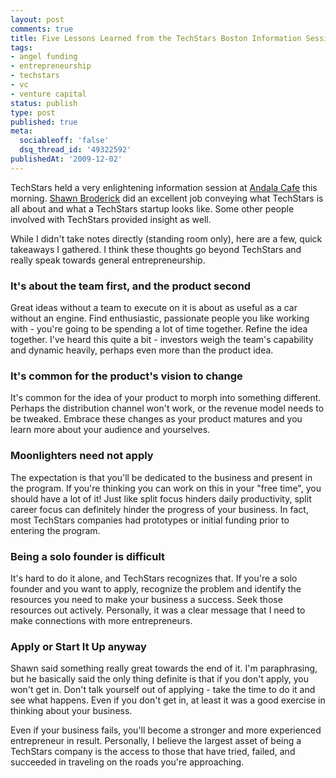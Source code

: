 ```yaml
---
layout: post
comments: true
title: Five Lessons Learned from the TechStars Boston Information Session
tags:
- angel funding
- entrepreneurship
- techstars
- vc
- venture capital
status: publish
type: post
published: true
meta:
  sociableoff: 'false'
  dsq_thread_id: '49322592'
publishedAt: '2009-12-02'
---
```


TechStars held a very enlightening information session at [Andala Cafe](https://www.andalacafe.com/) this morning. [Shawn Broderick](https://broderick.wordpress.com/) did an excellent job conveying what TechStars is all about and what a TechStars startup looks like. Some other people involved with TechStars provided insight as well.

While I didn't take notes directly (standing room only), here are a few, quick takeaways I gathered. I think these thoughts go beyond TechStars and really speak towards general entrepreneurship.

### It's about the team first, and the product second

Great ideas without a team to execute on it is about as useful as a car without an engine. Find enthusiastic, passionate people you like working with - you're going to be spending a lot of time together. Refine the idea together. I've heard this quite a bit - investors weigh the team's capability and dynamic heavily, perhaps even more than the product idea.

### It's common for the product's vision to change

It's common for the idea of your product to morph into something different. Perhaps the distribution channel won't work, or the revenue model needs to be tweaked. Embrace these changes as your product matures and you learn more about your audience and yourselves.

### Moonlighters need not apply

The expectation is that you'll be dedicated to the business and present in the program. If you're thinking you can work on this in your "free time", you should have a lot of it! Just like split focus hinders daily productivity, split career focus can definitely hinder the progress of your business. In fact, most TechStars companies had prototypes or initial funding prior to entering the program.

### Being a solo founder is difficult

It's hard to do it alone, and TechStars recognizes that. If you're a solo founder and you want to apply, recognize the problem and identify the resources you need to make your business a success. Seek those resources out actively. Personally, it was a clear message that I need to make connections with more entrepreneurs.

### Apply or Start It Up anyway

Shawn said something really great towards the end of it. I'm paraphrasing, but he basically said the only thing definite is that if you don't apply, you won't get in. Don't talk yourself out of applying - take the time to do it and see what happens. Even if you don't get in, at least it was a good exercise in thinking about your business.

Even if your business fails, you'll become a stronger and more experienced entrepreneur in result. Personally, I believe the largest asset of being a TechStars company is the access to those that have tried, failed, and succeeded in traveling on the roads you're approaching.
